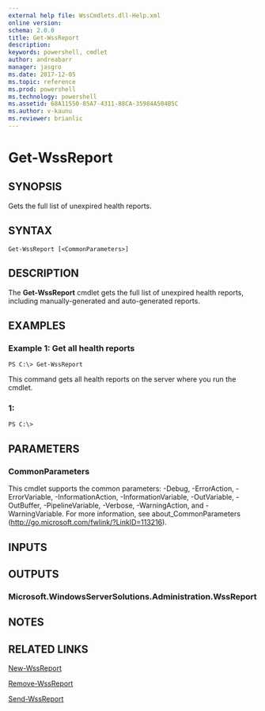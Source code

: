 ```yaml
---
external help file: WssCmdlets.dll-Help.xml
online version: 
schema: 2.0.0
title: Get-WssReport
description: 
keywords: powershell, cmdlet
author: andreabarr
manager: jasgro
ms.date: 2017-12-05
ms.topic: reference
ms.prod: powershell
ms.technology: powershell
ms.assetid: 68A11550-85A7-4311-88CA-35984A504B5C
ms.author: v-kaunu
ms.reviewer: brianlic
---
```


# Get-WssReport

## SYNOPSIS
Gets the full list of unexpired health reports.

## SYNTAX

```
Get-WssReport [<CommonParameters>]
```

## DESCRIPTION
The **Get-WssReport** cmdlet gets the full list of unexpired health reports, including manually-generated and auto-generated reports.

## EXAMPLES

### Example 1: Get all health reports
```
PS C:\> Get-WssReport
```

This command gets all health reports on the server where you run the cmdlet.

### 1:
```
PS C:\>
```

## PARAMETERS

### CommonParameters
This cmdlet supports the common parameters: -Debug, -ErrorAction, -ErrorVariable, -InformationAction, -InformationVariable, -OutVariable, -OutBuffer, -PipelineVariable, -Verbose, -WarningAction, and -WarningVariable. For more information, see about_CommonParameters (http://go.microsoft.com/fwlink/?LinkID=113216).

## INPUTS

## OUTPUTS

### Microsoft.WindowsServerSolutions.Administration.WssReport

## NOTES

## RELATED LINKS

[New-WssReport](./New-WssReport.md)

[Remove-WssReport](./Remove-WssReport.md)

[Send-WssReport](./Send-WssReport.md)

